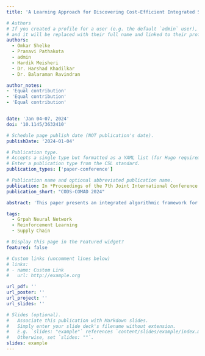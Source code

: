 ```yaml
---
title: 'A Learning Approach for Discovering Cost-Efficient Integrated Sourcing and Routing Strategies in E-Commerce'

# Authors
# If you created a profile for a user (e.g. the default `admin` user), write the username (folder name) here
# and it will be replaced with their full name and linked to their profile.
authors:
  - Omkar Shelke
  - Pranavi Pathakota
  - admin
  - Hardik Meisheri
  - Dr. Harshad Khadilkar
  - Dr. Balaraman Ravindran

author_notes:
- 'Equal contribution'
- 'Equal contribution'
- 'Equal contribution'


date: 'Jan 04–07, 2024'
doi: '10.1145/3632410'

# Schedule page publish date (NOT publication's date).
publishDate: '2024-01-04'

# Publication type.
# Accepts a single type but formatted as a YAML list (for Hugo requirements).
# Enter a publication type from the CSL standard.
publication_types: ['paper-conference']

# Publication name and optional abbreviated publication name.
publication: In *Proceedings of the 7th Joint International Conference on Data Science & Management of Data (11th ACM IKDD CODS and 29th COMAD)*
publication_short: "CODS-COMAD 2024"

abstract: 'This paper presents an integrated algorithmic framework for minimising product delivery costs in e-commerce (known as the cost-to-serve or CTS). One of the major challenges plaguing is the large volume of dynamically generated orders from multiple customers, each of which has to be fulfilled from one of several warehouses using a fleet of vehicles. This results in two levels of decision-making: selection of a fulfillment node for each order (including the option of deferral to a future time), followed by routing of vehicles (each of which can carry multiple orders originating from the same warehouse). To handle this, we propose an approach that combines graph neural networks, reinforcement learning, and an existing vehicle routing heuristic. We include real-world constraints such as warehouse inventory capacity, vehicle characteristics such as travel times, service times, carrying capacity, and customer constraints including time windows for delivery. The complexity of this problem arises from the fact that outcomes (rewards) are driven both by the fulfillment node mapping as well as the routing algorithms, and are spatio-temporally distributed. The problem is formulated as a Markov Decision Process (MDP) and solved by using a Graph Auto Encoder (GAE) in combination with Deep Q-Learning for fulfillment node mapping. Our experiments show that this algorithmic pipeline outperforms pure heuristic policies.'

tags:
  - Grpah Neural Network
  - Reinforcement Learning
  - Supply Chain

# Display this page in the Featured widget?
featured: false

# Custom links (uncomment lines below)
# links:
# - name: Custom Link
#   url: http://example.org

url_pdf: ''
url_poster: ''
url_project: ''
url_slides: ''

# Slides (optional).
#   Associate this publication with Markdown slides.
#   Simply enter your slide deck's filename without extension.
#   E.g. `slides: "example"` references `content/slides/example/index.md`.
#   Otherwise, set `slides: ""`.
slides: example
---
```

